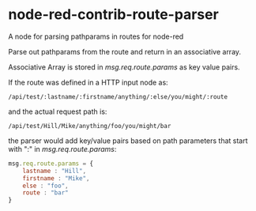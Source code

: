 # node-red-contrib-route-parser
A node for parsing pathparams in routes for node-red

Parse out pathparams from the route and return in an associative array.

Associative Array is stored in *msg.req.route.params* as key value pairs.

If the route was defined in a HTTP input node as:
```
/api/test/:lastname/:firstname/anything/:else/you/might/:route
```
and the actual request path is:
```
/api/test/Hill/Mike/anything/foo/you/might/bar
```
the parser would add key/value pairs based on path parameters that start with ":" in *msg.req.route.params*:
```JavaScript
msg.req.route.params = {
    lastname : "Hill",
    firstname : "Mike",
    else : "foo",
    route : "bar"
}
```

